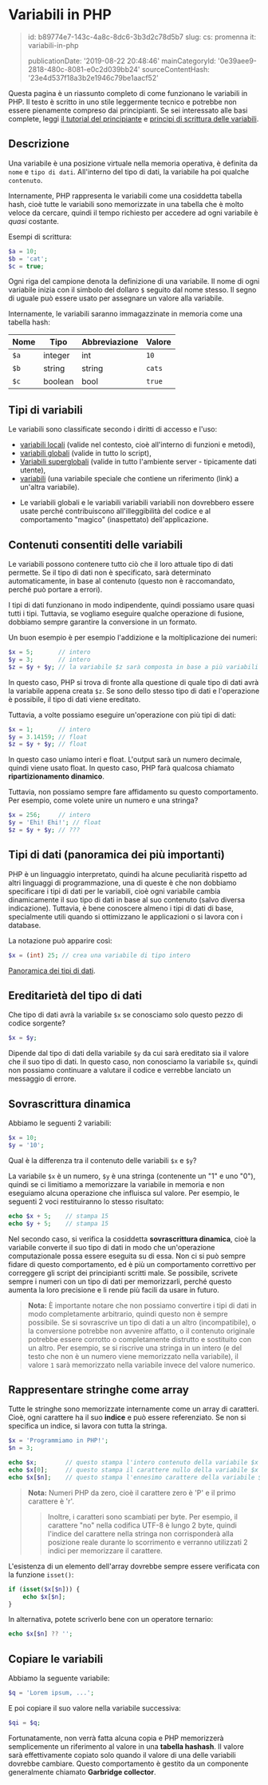 Variabili in PHP
================

> id: b89774e7-143c-4a8c-8dc6-3b3d2c78d5b7
> slug:
> 	cs: promenna
> 	it: variabili-in-php
> 
> publicationDate: '2019-08-22 20:48:46'
> mainCategoryId: '0e39aee9-2818-480c-8081-e0c2d039bb24'
> sourceContentHash: '23e4d537f18a3b2e1946c79be1aacf52'

Questa pagina è un riassunto completo di come funzionano le variabili in PHP. Il testo è scritto in uno stile leggermente tecnico e potrebbe non essere pienamente compreso dai principianti. Se sei interessato alle basi complete, leggi <a href="/first-script">il tutorial del principiante</a> e <a href="/principles-of-prominent-script">principi di scrittura delle variabili</a>.

Descrizione
-----

Una variabile è una posizione virtuale nella memoria operativa, è definita da `nome` e `tipo di dati`. All'interno del tipo di dati, la variabile ha poi qualche `contenuto`.

Internamente, PHP rappresenta le variabili come una cosiddetta tabella hash, cioè tutte le variabili sono memorizzate in una tabella che è molto veloce da cercare, quindi il tempo richiesto per accedere ad ogni variabile è *quasi* costante.

Esempi di scrittura:

```php
$a = 10;
$b = 'cat';
$c = true;
```

Ogni riga del campione denota la definizione di una variabile. Il nome di ogni variabile inizia con il simbolo del dollaro `$` seguito dal nome stesso. Il segno di uguale può essere usato per assegnare un valore alla variabile.

Internamente, le variabili saranno immagazzinate in memoria come una tabella hash:

| Nome | Tipo | Abbreviazione | Valore |
|-------|---------|---------|---------|
| `$a` | integer | int | `10` |
| `$b` | string | string | `cats` |
| `$c` | boolean | bool | `true` |

Tipi di variabili
---------------

Le variabili sono classificate secondo i diritti di accesso e l'uso:

- <a href="/local-variable">variabili locali</a> (valide nel contesto, cioè all'interno di funzioni e metodi),
- <a href="/global-variable">variabili globali</a> (valide in tutto lo script),
- <a href="/superglobal-variable">Variabili superglobali</a> (valide in tutto l'ambiente server - tipicamente dati utente),
- <a href="/promenna-variabile">variabili</a> (una variabile speciale che contiene un riferimento (link) a un'altra variabile).

* Le variabili globali e le variabili variabili variabili non dovrebbero essere usate perché contribuiscono all'illeggibilità del codice e al comportamento "magico" (inaspettato) dell'applicazione.

Contenuti consentiti delle variabili
--------------------------

Le variabili possono contenere tutto ciò che il loro attuale tipo di dati permette. Se il tipo di dati non è specificato, sarà determinato automaticamente, in base al contenuto (questo non è raccomandato, perché può portare a errori).

I tipi di dati funzionano in modo indipendente, quindi possiamo usare quasi tutti i tipi. Tuttavia, se vogliamo eseguire qualche operazione di fusione, dobbiamo sempre garantire la conversione in un formato.

Un buon esempio è per esempio l'addizione e la moltiplicazione dei numeri:

```php
$x = 5;       // intero
$y = 3;       // intero
$z = $y + $y; // la variabile $z sarà composta in base a più variabili
```

In questo caso, PHP si trova di fronte alla questione di quale tipo di dati avrà la variabile appena creata `$z`. Se sono dello stesso tipo di dati e l'operazione è possibile, il tipo di dati viene ereditato.

Tuttavia, a volte possiamo eseguire un'operazione con più tipi di dati:

```php
$x = 1;       // intero
$y = 3.14159; // float
$z = $y + $y; // float
```

In questo caso uniamo interi e float. L'output sarà un numero decimale, quindi viene usato float. In questo caso, PHP farà qualcosa chiamato **ripartizionamento dinamico**.

Tuttavia, non possiamo sempre fare affidamento su questo comportamento. Per esempio, come volete unire un numero e una stringa?

```php
$x = 256;     // intero
$y = 'Ehi! Ehi!'; // float
$z = $y + $y; // ???
```

Tipi di dati (panoramica dei più importanti)
--------------------------------------

PHP è un linguaggio interpretato, quindi ha alcune peculiarità rispetto ad altri linguaggi di programmazione, una di queste è che non dobbiamo specificare i tipi di dati per le variabili, cioè ogni variabile cambia dinamicamente il suo tipo di dati in base al suo contenuto (salvo diversa indicazione). Tuttavia, è bene conoscere almeno i tipi di dati di base, specialmente utili quando si ottimizzano le applicazioni o si lavora con i database.

La notazione può apparire così:

```php
$x = (int) 25; // crea una variabile di tipo intero
```

<a href="/datove-typy">Panoramica dei tipi di dati</a>.

Ereditarietà del tipo di dati
-----------------------

Che tipo di dati avrà la variabile `$x` se conosciamo solo questo pezzo di codice sorgente?

```php
$x = $y;
```

Dipende dal tipo di dati della variabile `$y` da cui sarà ereditato sia il valore che il suo tipo di dati. In questo caso, non conosciamo la variabile `$x`, quindi non possiamo continuare a valutare il codice e verrebbe lanciato un messaggio di errore.

Sovrascrittura dinamica
---------------------

Abbiamo le seguenti 2 variabili:

```php
$x = 10;
$y = '10';
```

Qual è la differenza tra il contenuto delle variabili `$x` e `$y`?

La variabile `$x` è un numero, `$y` è una stringa (contenente un "1" e uno "0"), quindi se ci limitiamo a memorizzare la variabile in memoria e non eseguiamo alcuna operazione che influisca sul valore. Per esempio, le seguenti 2 voci restituiranno lo stesso risultato:

```php
echo $x + 5;	// stampa 15
echo $y + 5;	// stampa 15
```

Nel secondo caso, si verifica la cosiddetta **sovrascrittura dinamica**, cioè la variabile converte il suo tipo di dati in modo che un'operazione computazionale possa essere eseguita su di essa. Non ci si può sempre fidare di questo comportamento, ed è più un comportamento correttivo per correggere gli script dei principianti scritti male. Se possibile, scrivete sempre i numeri con un tipo di dati per memorizzarli, perché questo aumenta la loro precisione e li rende più facili da usare in futuro.

> **Nota:** È importante notare che non possiamo convertire i tipi di dati in modo completamente arbitrario, quindi questo non è sempre possibile. Se si sovrascrive un tipo di dati a un altro (incompatibile), o la conversione potrebbe non avvenire affatto, o il contenuto originale potrebbe essere corrotto o completamente distrutto e sostituito con un altro. Per esempio, se si riscrive una stringa in un intero (e del testo che non è un numero viene memorizzato nella variabile), il valore `1` sarà memorizzato nella variabile invece del valore numerico.

Rappresentare stringhe come array
------------------------------

Tutte le stringhe sono memorizzate internamente come un array di caratteri. Cioè, ogni carattere ha il suo **indice** e può essere referenziato. Se non si specifica un indice, si lavora con tutta la stringa.

```php
$x = 'Programmiamo in PHP!';
$n = 3;

echo $x;		// questo stampa l'intero contenuto della variabile $x
echo $x[0];		// questo stampa il carattere nullo della variabile $x
echo $x[$n];	// questo stampa l'ennesimo carattere della variabile $x
```

> **Nota:** Numeri PHP da zero, cioè il carattere zero è 'P' e il primo carattere è 'r'.
>
> > Inoltre, i caratteri sono scambiati per byte. Per esempio, il carattere "no" nella codifica UTF-8 è lungo 2 byte, quindi l'indice del carattere nella stringa non corrisponderà alla posizione reale durante lo scorrimento e verranno utilizzati 2 indici per memorizzare il carattere.

L'esistenza di un elemento dell'array dovrebbe sempre essere verificata con la funzione `isset()`:

```php
if (isset($x[$n])) {
    echo $x[$n];
}
```

In alternativa, potete scriverlo bene con un operatore ternario:

```php
echo $x[$n] ?? '';
```

Copiare le variabili
---------------------

Abbiamo la seguente variabile:

```php
$q = 'Lorem ipsum, ...';
```

E poi copiare il suo valore nella variabile successiva:

```php
$qi = $q;
```

Fortunatamente, non verrà fatta alcuna copia e PHP memorizzerà semplicemente un riferimento al valore in una **tabella hashash**. Il valore sarà effettivamente copiato solo quando il valore di una delle variabili dovrebbe cambiare. Questo comportamento è gestito da un componente generalmente chiamato **Garbridge collector**.
